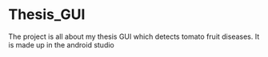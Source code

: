 # Thesis_GUI
The project is all about my thesis GUI which detects tomato fruit diseases. It is made up in the android studio
